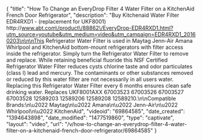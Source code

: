 {
    "title": "How To Change an EveryDrop Filter 4 Water Filter on a KitchenAid French Door Refrigerator",
    "description": "Buy Kitchenaid Water Filter EDR4RXD1 -  (replacement for UKF8001) http:\/\/www.abt.com\/product\/88862\/EveryDrop-EDR4RXD1.html?utm_source=youtube&utm_medium=video&utm_campaign=EDR4RXD1_20160203\n\n\nThis Refrigerator Water Filter is used in Maytag Jenn-Air Amana Whirlpool and KitchenAid bottom-mount refrigerators with filter access inside the refrigerator. Simply turn the Refrigerator Water Filter to remove and replace. While retaining beneficial fluoride this NSF Certified Refrigerator Water Filter reduces cysts chlorine taste and odor particulates (class I) lead and mercury. The contaminants or other substances removed or reduced by this water filter are not necessarily in all users water. Replacing this Refrigerator Water Filter every 6 months ensures clean safe drinking water. Replaces UKF8001AXX 67003523 67003526 67003527 67003528 12589203 12589206 12589208 12589210.\n\nCompatible Brands:\n\u2022 Maytag\n\u2022 Amana\n\u2022 Jenn-Air\n\u2022 Whirlpool\n\u2022 KitchenAid",
    "videoid": "69864585",
    "date_created": "1394643898",
    "date_modified": "1477519860",
    "type": "captivate",
    "layout": "video",
    "url": "\/v\/how-to-change-an-everydrop-filter-4-water-filter-on-a-kitchenaid-french-door-refrigerator\/69864585"
}